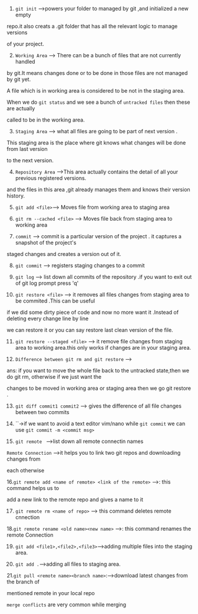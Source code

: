 1. `git init` -->powers your folder to managed by git ,and initialized a new empty

repo.it also creats a .git folder that has all the relevant logic to manage versions

of your project.

2.  `Working Area` --> There can be a bunch of files that are not currently handled 

by git.It means changes done or to be done in those files are not managed by git yet.

A file which is in working area is considered to be not in the staging area.

When we do `git status` and we see a bunch of `untracked files` then these are actually 

called to be in the working area.

3. `Staging Area` --> what all files are going to be part of next version .

This staging area is the place where git knows what changes will be done from last version 

to the next version.

4.  `Repository Area` -->This area actually contains the detail of all your previous registered versions.

and the files in this area ,git already manages them and knows their version history.

5. `git add <file>`--> Moves file from working area to staging area 

6. `git rm --cached <file>` --> Moves file back from staging area to working area 

7. `commit` --> commit is a particular version of the project . it captures a snapshot of the project's

staged changes and creates a version out of it.

8. `git commit` --> registers staging changes to a commit

9. `git log` --> list down all commits of the repository .if you want to exit out of git log prompt press 'q'

10. `git restore <file>` --> it removes all files changes from staging area to be commited .This can be useful 

if we did some dirty piece of code and now no more want it .Instead of deleting every change line by line 

we can restore it or you can say restore last clean version of the file.

11. `git restore --staged <file>`  --> it remove file changes from staging area to working area.this only 
works if changes are in your staging area.

12. `Difference between git rm and git restore` -->

ans: if you want to move the whole file back to the untracked state,then we do git rm, otherwise if we just want the

changes to be moved in working area or staging area then we go git restore .

13. `git diff commit1 commit2` --> gives the difference of all file changes between two commits

14. ``->if we want to avoid a text editor vim/nano while `git commit` we can use `git commit -m <commit msg>`

15. `git remote ` -->list down all remote connectin names

`Remote Connection` -->it helps you to link two git repos and downloading changes from 

each otherwise


16.`git remote add <name of remote> <link of the remote>` -->: this command helps us to 

add a new link to the remote repo and gives a name to it

17. `git remote rm <name of repo>` --> this command deletes remote cnnection 

18.`git remote rename <old name><new name>` -->: this command renames the remote Connection

19. `git add <file1>,<file2>,<file3>`-->adding multiple files into the staging area.

20. `git add .`-->adding all files to staging area.

21.`git pull <remote name><branch name>`:-->download latest changes from the branch of 

mentioned remote in your local repo


`merge conflicts` are very common while merging
